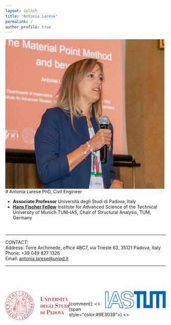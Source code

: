 ```yaml
---
layout: splash
title: "Antonia Larese"
permalink: /
author_profile: true
---
```



<img src="/images/larese_2022.jpg" width="500" style="float:left; padding-right:10px">
# Antonia Larese  
PhD, Civil Engineer 



* **Associate Professor** 
  Università degli Studi di Padova, Italy
* **[Hans Fischer Fellow](https://www.ias.tum.de/ias/larese-antonia/)** 
  Institute for Advanced Science of the Technical University of Munich TUM-IAS, 
  Chair of Structural Analysis, TUM, Germany  

&nbsp;  


---
*CONTACT:*  
Address:    Torre Archimede, office 4BC7, via Trieste 63, 35121 Padova, Italy  
Phone:      +39 049 827 1326  
Email:      [antonia.larese@unipd.it](antonia.larese@unipd.it)

---

&nbsp;  
&nbsp;  
&nbsp;  

<img src="/images/logos/unipd_logo.png" width="200" style="float:left">  &nbsp;&nbsp;&nbsp; <img src="images/logos/2015_Logo_TUM_RGB.jpg" width="100" style="float:right">   <img src="images/logos/IRC_IAS_RGB_blau.jpg" width="90" style="float:right">  

[comment]: <> (span style="color:#9E3039"></style>) <>